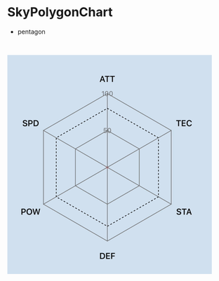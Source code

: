 # SkyPolygonChart
- pentagon
</br>

![pentagon_demo.gif](https://github.com/jinsky90/SkyPolygonChart/blob/master/Resource/pentagon_demo.gif)


 
